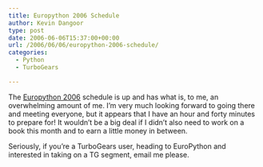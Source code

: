```yaml
---
title: Europython 2006 Schedule
author: Kevin Dangoor
type: post
date: 2006-06-06T15:37:00+00:00
url: /2006/06/06/europython-2006-schedule/
categories:
  - Python
  - TurboGears

---
```

The [Europython 2006][1] schedule is up and has what is, to me, an overwhelming amount of me. I&#8217;m very much looking forward to going there and meeting everyone, but it appears that I have an hour and forty minutes to prepare for! It wouldn&#8217;t be a big deal if I didn&#8217;t also need to work on a book this month and to earn a little money in between.
  
Seriously, if you&#8217;re a TurboGears user, heading to EuroPython and interested in taking on a TG segment, email me please.

 [1]: http://indico.cern.ch/conferenceTimeTable.py?confId=44&showDate=all&showSession=all&detailLevel=contribution&viewMode=parallel